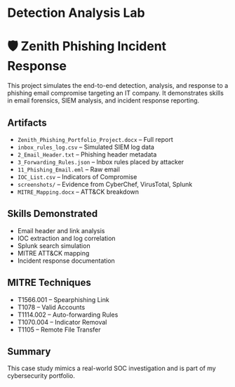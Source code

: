 # Detection Analysis Lab
# 🛡️ Zenith Phishing Incident Response

This project simulates the end-to-end detection, analysis, and response to a phishing email compromise targeting an IT company. It demonstrates skills in email forensics, SIEM analysis, and incident response reporting.

##  Artifacts
- `Zenith_Phishing_Portfolio_Project.docx` – Full report
- `inbox_rules_log.csv` – Simulated SIEM log data
- `2_Email_Header.txt` – Phishing header metadata
- `3_Forwarding_Rules.json` – Inbox rules placed by attacker
- `11_Phishing_Email.eml` – Raw email
- `IOC_List.csv` – Indicators of Compromise
- `screenshots/` – Evidence from CyberChef, VirusTotal, Splunk
- `MITRE_Mapping.docx` – ATT&CK breakdown

##  Skills Demonstrated
- Email header and link analysis
- IOC extraction and log correlation
- Splunk search simulation
- MITRE ATT&CK mapping
- Incident response documentation

##  MITRE Techniques
- T1566.001 – Spearphishing Link
- T1078 – Valid Accounts
- T1114.002 – Auto-forwarding Rules
- T1070.004 – Indicator Removal
- T1105 – Remote File Transfer

##  Summary
This case study mimics a real-world SOC investigation and is part of my cybersecurity portfolio.
